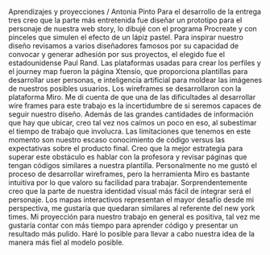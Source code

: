 Aprendizajes y proyecciones / Antonia Pinto
Para el desarrollo de la entrega tres creo que la parte más entretenida fue diseñar un prototipo para el personaje de nuestra web story, lo dibujé con el programa Procreate y con pinceles que simulen el efecto de un lápiz pastel. Para inspirar nuestro diseño revisamos a varios diseñadores famosos por su capacidad de convocar y generar adhesión por sus proyectos, el elegido fue el estadounidense Paul Rand.
Las plataformas usadas para crear los perfiles y el journey map fueron la página Xtensio, que proporciona plantillas para desarrollar user personas, e inteligencia artificial para moldear las imágenes de nuestros posibles usuarios. Los wireframes se desarrollaron con la plataforma Miro.
Me di cuenta de que una de las dificultades al desarrollar wire frames para este trabajo es la incertidumbre de si seremos capaces de seguir nuestro diseño. Además de las grandes cantidades de información que hay que ubicar, creo tal vez nos caímos un poco en eso, al subestimar el tiempo de trabajo que involucra. Las limitaciones que tenemos en este momento son nuestro escaso conocimiento de código versus las expectativas sobre el producto final. Creo que la mejor estrategia para superar este obstáculo es hablar con la profesora y revisar páginas que tengan códigos similares a nuestra plantilla. 
Personalmente no me gustó el proceso de desarrollar wireframes, pero la herramienta Miro es bastante intuitiva por lo que valoro su facilidad para trabajar.
Sorprendentemente creo que la parte de nuestra identidad visual más fácil de integrar será el personaje. Los mapas interactivos representan el mayor desafío desde mi perspectiva, me gustaría que quedaran similares al referente del new york times.
Mi proyección para nuestro trabajo en general es positiva, tal vez me gustaría contar con más tiempo para aprender código y presentar un resultado más pulido. Haré lo posible para llevar a cabo nuestra idea de la manera más fiel al modelo posible. 
